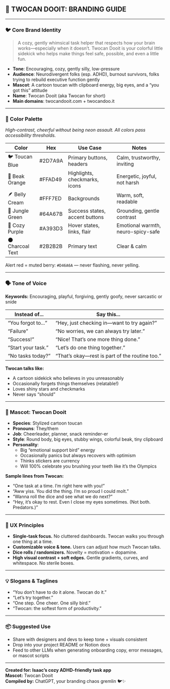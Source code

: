 ## 🌈 TWOCAN DOOIT: BRANDING GUIDE

---

### 🐦 Core Brand Identity
> A cozy, gently whimsical task helper that respects how your brain works—especially when it doesn’t. Twocan Dooit is your colorful little sidekick who helps make things feel safe, possible, and even a little fun.

- **Tone**: Encouraging, cozy, gently silly, low-pressure
- **Audience**: Neurodivergent folks (esp. ADHD), burnout survivors, folks trying to rebuild executive function gently
- **Mascot**: A cartoon toucan with clipboard energy, big eyes, and a “you got this” attitude
- **Name**: Twocan Dooit (aka Twocan for short)
- **Main domains**: twocandooit.com + twocandoo.it

---

### 🎨 Color Palette
*High-contrast, cheerful without being neon assault. All colors pass accessibility thresholds.*

| Color             | Hex       | Use Case                         | Notes                          |
|------------------|-----------|----------------------------------|----------------------------------|
| 🐦 Toucan Blue     | #2D7A9A   | Primary buttons, headers         | Calm, trustworthy, inviting     |
| 🍊 Beak Orange     | #FFAD49   | Highlights, checkmarks, icons    | Energetic, joyful, not harsh    |
| 🪶 Belly Cream     | #FFF7ED   | Backgrounds                      | Warm, soft, readable            |
| 🌿 Jungle Green    | #64A67B   | Success states, accent buttons   | Grounding, gentle contrast      |
| 💜 Cozy Purple     | #A393D3   | Hover states, links, flair       | Emotional warmth, neuro-spicy-safe |
| 🌑 Charcoal Text   | #2B2B2B   | Primary text                     | Clear & calm                    |

Alert red = muted berry: `#D46A6A` — never flashing, never yelling.

---

### 🗣️ Tone of Voice

**Keywords:** Encouraging, playful, forgiving, gently goofy, never sarcastic or snide

| Instead of...       | Say this...                                |
|---------------------|--------------------------------------------|
| “You forgot to...”  | “Hey, just checking in—want to try again?” |
| “Failure”           | “No worries, we can always try later.”     |
| “Success!”          | “Nice! That’s one more thing done.”        |
| “Start your task.”  | “Let’s do one thing together.”             |
| “No tasks today?”   | “That’s okay—rest is part of the routine too.” |

**Twocan talks like:**
- A cartoon sidekick who believes in you unreasonably
- Occasionally forgets things themselves (relatable!)
- Loves shiny stars and checkmarks
- Never says “should”

---

### 🐥 Mascot: Twocan Dooit

- **Species**: Stylized cartoon toucan  
- **Pronouns**: They/them  
- **Job**: Cheerleader, planner, snack reminder-er  
- **Style**: Round body, big eyes, stubby wings, colorful beak, tiny clipboard  
- **Personality**:
  - Big “emotional support bird” energy  
  - Occasionally panics but always recovers with optimism  
  - Thinks stickers are currency  
  - Will 100% celebrate you brushing your teeth like it’s the Olympics

**Sample lines from Twocan:**
- “One task at a time. I’m right here with you!”
- “Aww yiss. You did the thing. I’m so proud I could molt.”
- “Wanna roll the dice and see what we do next?”
- “Hey, it’s okay to rest. Even I close my eyes sometimes. (Not both. Predators.)”

---

### 📱 UX Principles

- **Single-task focus.** No cluttered dashboards. Twocan walks you through one thing at a time.
- **Customizable voice & tone.** Users can adjust how much Twocan talks.
- **Dice rolls / randomizers.** Novelty = motivation = dopamine.
- **High visual contrast + soft edges.** Gentle gradients, curves, and whitespace. No sterile boxes.

---

### 💡 Slogans & Taglines

- “You don’t have to do it alone. Twocan do it.”
- “Let’s try together.”
- “One step. One cheer. One silly bird.”
- “Twocan: the softest form of productivity.”

---

### 📦 Suggested Use
- Share with designers and devs to keep tone + visuals consistent
- Drop into your project README or Notion docs
- Feed to other LLMs when generating onboarding copy, error messages, or mascot scripts

---

**Created for: Isaac’s cozy ADHD-friendly task app**  
**Mascot:** Twocan Dooit  
**Compiled by:** ChatGPT, your branding chaos gremlin 🐦✨

